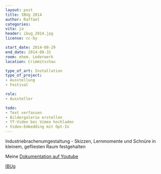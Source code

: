 ```yaml
---
layout: post
title: IBUg 2014
author: Raffael
categories:
vita: ja
header: ibug_2014.jpg
license: cc-by

start_date: 2014-08-29
end_date: 2014-08-31
room: ehem. Lederwerk
location: Crimmitschau

type_of_art: Installation
type_of_project:
- Ausstellung
- Festival

role:
- Aussteller

todo:
- Text verfassen
- Bildergalerie erstellen
- YT-Video bei Vimeo hochladen
- Video-Embedding mit Opt-In
---
```


Industriebrachenumgestaltung - Skizzen, Lernmomente und Schnüre in kleinem, gefliesten Raum festgehalten

<!--more-->

Meine [Dokumentation auf Youtube](http://www.youtube.com/watch?v=TngcXuqQYD0)

[IBUg](http://www.ibug-art.de/)
